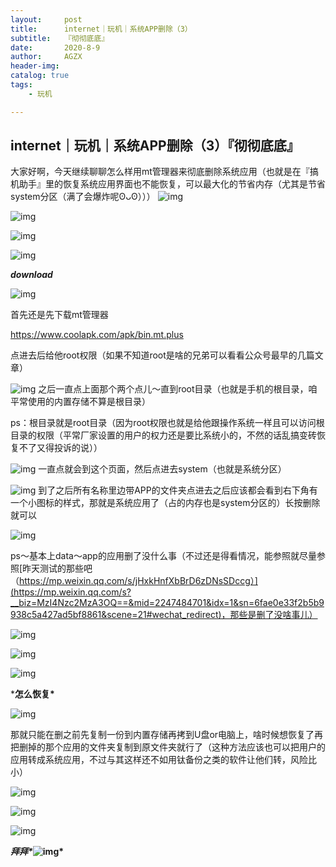 ```yaml
---
layout:     post
title:      internet｜玩机｜系统APP删除（3）
subtitle:   『彻彻底底』
date:       2020-8-9
author:     AGZX
header-img: 
catalog: true
tags:
    - 玩机

---
```


## internet｜玩机｜系统APP删除（3）『彻彻底底』

大家好啊，今天继续聊聊怎么样用mt管理器来彻底删除系统应用（也就是在『搞机助手』里的恢复系统应用界面也不能恢复，可以最大化的节省内存（尤其是节省system分区（满了会爆炸呢ʘᴗʘ）））
![img](https://mmbiz.qpic.cn/mmbiz_png/tMsLbdfwxoNr19BkJJ802uHqUwMTCa8sHP2wo5cZWH6lBLJTQBZnlT8FkhbmoBnLhxNP7Jc2KhZHPWvu6XlsAQ/640?wx_fmt=png&tp=webp&wxfrom=5&wx_lazy=1&wx_co=1)





![img](https://mmbiz.qpic.cn/mmbiz_png/tMsLbdfwxoNr19BkJJ802uHqUwMTCa8syC58LVemoq3TEyfkBuSdBrSH5zPKdHuHOtKDK9RuSnoMHMg62ic35jg/640?wx_fmt=png&tp=webp&wxfrom=5&wx_lazy=1&wx_co=1)



![img](https://mmbiz.qpic.cn/mmbiz_png/tMsLbdfwxoM12GmQGZYFy7azn1RM2IznldnbaicFIpNnKejI3fo2HevqRhvWHQ8k8TXI8CgyfSN0qVGbqWJj3Wg/640?wx_fmt=png&tp=webp&wxfrom=5&wx_lazy=1&wx_co=1)



![img](https://mmbiz.qpic.cn/mmbiz_png/tMsLbdfwxoPvhibcLnC5hTcXqKITTp19OH29NLiam9n4fQKickXsBhK690REU4AB7V3lQCIYMvKB7L1fbALqaCoAw/640?wx_fmt=png&tp=webp&wxfrom=5&wx_lazy=1&wx_co=1)

***download***

![img](https://mmbiz.qpic.cn/mmbiz_png/tMsLbdfwxoM12GmQGZYFy7azn1RM2IznibrWgBLOicIoeicsg3LGoSS6wTeO5SJomic3dofibictDVGkkudHjOHZekDA/640?wx_fmt=png&tp=webp&wxfrom=5&wx_lazy=1&wx_co=1)

首先还是先下载mt管理器

https://www.coolapk.com/apk/bin.mt.plus

点进去后给他root权限（如果不知道root是啥的兄弟可以看看公众号最早的几篇文章）

![img](https://mmbiz.qpic.cn/mmbiz_jpg/tMsLbdfwxoNb89peLHpAxWAGOx8BB38oAUjKApewB2SCyJQfkomyzMK1d0oqZlE2MJErndwESfC2J2VhaIrDlg/640?wx_fmt=jpeg&tp=webp&wxfrom=5&wx_lazy=1&wx_co=1)
之后一直点上面那个两个点儿～直到root目录（也就是手机的根目录，咱平常使用的内置存储不算是根目录）

ps：根目录就是root目录（因为root权限也就是给他跟操作系统一样且可以访问根目录的权限（平常厂家设置的用户的权力还是要比系统小的，不然的话乱搞变砖恢复不了又得投诉的说））

![img](https://mmbiz.qpic.cn/mmbiz_jpg/tMsLbdfwxoNb89peLHpAxWAGOx8BB38og5bbChuJdlibZpyStFVfAp9TxE8psuFQJ3FMskiaibMBILLf9VvzG8ibUw/640?wx_fmt=jpeg&tp=webp&wxfrom=5&wx_lazy=1&wx_co=1)
一直点就会到这个页面，然后点进去system（也就是系统分区）

![img](https://mmbiz.qpic.cn/mmbiz_jpg/tMsLbdfwxoNb89peLHpAxWAGOx8BB38oV7RehLRMCFkNdw3Pu6tFR8mq9ia4nPSj0z0a0DO6ZQ0cAE1w0Q67mTw/640?wx_fmt=jpeg&tp=webp&wxfrom=5&wx_lazy=1&wx_co=1)
到了之后所有名称里边带APP的文件夹点进去之后应该都会看到右下角有一个小图标的样式，那就是系统应用了（占的内存也是system分区的）长按删除就可以

![img](https://mmbiz.qpic.cn/mmbiz_jpg/tMsLbdfwxoNb89peLHpAxWAGOx8BB38obf97GzLpRWpaDuI7xI24KlywaQQjwVF0Jibf3icrM1WPCRBFTCsFh5MQ/640?wx_fmt=jpeg&tp=webp&wxfrom=5&wx_lazy=1&wx_co=1)



ps～基本上data～app的应用删了没什么事（不过还是得看情况，能参照就尽量参照[昨天测试的那些吧（https://mp.weixin.qq.com/s/jHxkHnfXbBrD6zDNsSDccg）](https://mp.weixin.qq.com/s?__biz=MzI4Nzc2MzA3OQ==&mid=2247484701&idx=1&sn=6fae0e33f2b5b9938c5a427ad5bf8861&scene=21#wechat_redirect)，那些是删了没啥事儿）

![img](https://mmbiz.qpic.cn/mmbiz_png/tMsLbdfwxoNr19BkJJ802uHqUwMTCa8sSp3hOnFoDHTkbD7VvvWxBZDUCaJJicnFloaNozOn9ghH7gaMN47c1PA/640?wx_fmt=png&tp=webp&wxfrom=5&wx_lazy=1&wx_co=1)



![img](https://mmbiz.qpic.cn/mmbiz_png/tMsLbdfwxoM12GmQGZYFy7azn1RM2Iznj8Q2gQs4btqOD1edLs4NiaCEfe3CkKjKAKKcDsnGESOuQfhkHY4r5Hw/640?wx_fmt=png&tp=webp&wxfrom=5&wx_lazy=1&wx_co=1)



![img](https://mmbiz.qpic.cn/mmbiz_png/tMsLbdfwxoPvhibcLnC5hTcXqKITTp19OAGQ6v3CMNd82aSzq3ib9HJibexbJUfTD5lLKgnnJicYrmOlSF7BtnrbBg/640?wx_fmt=png&tp=webp&wxfrom=5&wx_lazy=1&wx_co=1)

***怎么恢复\***

![img](https://mmbiz.qpic.cn/mmbiz_png/tMsLbdfwxoM12GmQGZYFy7azn1RM2IznibrWgBLOicIoeicsg3LGoSS6wTeO5SJomic3dofibictDVGkkudHjOHZekDA/640?wx_fmt=png&tp=webp&wxfrom=5&wx_lazy=1&wx_co=1)



那就只能在删之前先复制一份到内置存储再拷到U盘or电脑上，啥时候想恢复了再把删掉的那个应用的文件夹复制到原文件夹就行了（这种方法应该也可以把用户的应用转成系统应用，不过与其这样还不如用钛备份之类的软件让他们转，风险比小）



![img](https://mmbiz.qpic.cn/mmbiz_png/tMsLbdfwxoNr19BkJJ802uHqUwMTCa8sZodnSMVxdbrEeICuWaWxDegLXQ2PaNyyYg0xyibRib6mMKwxibCGwXQgQ/640?wx_fmt=png&tp=webp&wxfrom=5&wx_lazy=1&wx_co=1)



![img](https://mmbiz.qpic.cn/mmbiz_png/tMsLbdfwxoM12GmQGZYFy7azn1RM2IznUasib7P1689d23icicIkkfPibPwwibjfBcERWGEcHakwdicux1aPHhemRUSg/640?wx_fmt=png&tp=webp&wxfrom=5&wx_lazy=1&wx_co=1)



![img](https://mmbiz.qpic.cn/mmbiz_png/tMsLbdfwxoPvhibcLnC5hTcXqKITTp19ORaetZJMnmGibBDLhkhnEHe3yZ5LeaI5IpibHVTX0dxggib1X14nibD0ntw/640?wx_fmt=png&tp=webp&wxfrom=5&wx_lazy=1&wx_co=1)

***拜拜\******![img](https://mmbiz.qpic.cn/mmbiz_png/tMsLbdfwxoM12GmQGZYFy7azn1RM2IznibrWgBLOicIoeicsg3LGoSS6wTeO5SJomic3dofibictDVGkkudHjOHZekDA/640?wx_fmt=png&tp=webp&wxfrom=5&wx_lazy=1&wx_co=1)\***

